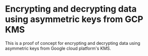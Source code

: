 # Encrypting and decrypting data using asymmetric keys from GCP KMS

This is a proof of concept for encrypting and decrypting data using asymmetric keys from Google cloud platform's KMS.
